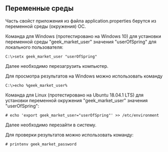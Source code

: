 <h2>Переменные среды</h2>
<p>Часть свойст приложения из файла application.properties берутся из переменной среды (окружения) ОС.</p>
<p>Команда для Windows (протестировано на Windows 10) для установки переменной среды "geek_market_user" значения "userOfSpring" для локального пользователя:</p>
<code>C:\>setx geek_market_user "userOfSpring"</code>
<p>Далее необходимо перезагрузить компьютер.</p>
<p>Для просмотра результатов на Windows можно использовать команду</p>
<code>C:\>echo %geek_market_user%</code>

<p>Команда для Linux (протестировано на Ubuntu 18.04.1 LTS) для установки переменной окружения "geek_market_user" значения "userOfSpring":</p>
<code># echo 'export geek_market_user="userOfSpring"' >> /etc/environment</code>
<p>Далее необходимо перезайти в систему.</p>
<p>Для проверки результатов можно использовать команду:</p>
<code># printenv geek_market_password</code>


